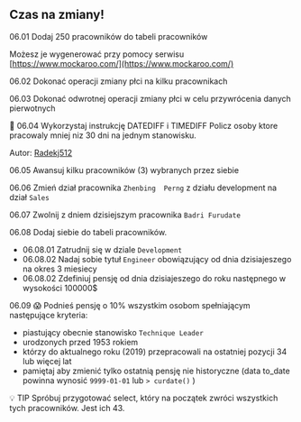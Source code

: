 ## Czas na zmiany!

06.01 Dodaj 250 pracowników do tabeli pracowników

Możesz je wygenerować przy pomocy serwisu [https://www.mockaroo.com/](https://www.mockaroo.com/)

06.02 Dokonać operacji zmiany płci na kilku pracownikach

06.03 Dokonać odwrotnej operacji zmiany płci w celu przywrócenia danych pierwotnych

:gem: 06.04 Wykorzystaj instrukcję DATEDIFF i TIMEDIFF Policz osoby ktore pracowaly mniej niz 30 dni na jednym stanowisku.

Autor: [Radekj512](https://github.com/Radekj512)

06.05 Awansuj kilku pracowników (3) wybranych przez siebie

06.06 Zmień dział pracownika `Zhenbing	Perng` z działu development na dział `Sales`

06.07 Zwolnij z dniem dzisiejszym pracownika `Badri Furudate`

06.08 Dodaj siebie do tabeli pracowników.

* 06.08.01 Zatrudnij się w dziale `Development` 
* 06.08.02 Nadaj sobie tytuł `Engineer` obowiązujący od dnia dzisiajeszego na okres 3 miesiecy
* 06.08.02 Zdefiniuj pensję od dnia dzisiajeszego do roku następnego w wysokości 100000$

06.09 :scream: Podnieś pensję o 10% wszystkim osobom spełniającym następujące kryteria:
* piastujący obecnie stanowisko `Technique Leader`
* urodzonych przed 1953 rokiem
* którzy do aktualnego roku (2019) przepracowali na ostatniej pozycji 34 lub więcej lat 
* pamiętaj aby zmienić tylko ostatnią pensję nie historyczne (data to_date powinna wynosić `9999-01-01` lub `> curdate()` ) 

:bulb: TIP Spróbuj przygotować select, który na początek zwróci wszystkich tych pracowników. Jest ich 43.
